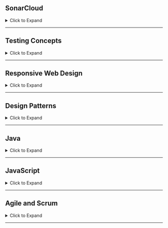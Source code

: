 ## SonarCloud

<details>

<summary> Click to Expand </summary>


1. What is SonarCloud?
	- SonarCloud is a tool that allows collecting/displaying key code metrics, such as code coverage provided by tests, code smells (potential issues within the code. Not necessarily catastrophic problems, but things that 
	could be done better), and bugs. 
	
2. What is the process in setting up SonarCloud code scanning for a repository?
	- Setting up github actions that allow for linking SonarCloud to our github repo, adding SonarCloud dependency to the POM.xml of our project, linking a test metric collection dependency, such as JaCoCo, which will
	allow us to actually collect our test metrics and provide them to SonarCloud
	
3. What is Github Actions?
	- Github actions are settings that you can use to provide instructions that should be carried out whenever code is pushed to a github repository. For example, you could provide command line instructions that will
	execute mvn package on your projects whenever you push them to github
	
4. What does the build.yml file do in the context of Github Actions?
	- the build.yml file is where you actually provide instructions to execute whenever you push code to a github repository, or some other similar event. You could provide several scenarios and their corrosponding
	actions within the build.yml file
	
5. What do we set up inside the pom.xml for SonarCloud?
	- We need to add SonarCloud information to our project properties, as well as a JaCoCo plugin to our build plugins. SonarCloud provides the specific lines that need to be added whenever you attempt to set up a 
	new project on SonarCloud. JaCoCo is a simple plugin you can look up on maven repository
	
6. What is the purpose of the JaCoCo Maven plugin?
	- This plugin collects data related to our code coverage whenever we build a maven project. When used alongside SonarCloud, it provides these metrics to SonarCloud for displaying. 


</details> 

---

## Testing Concepts

<details>

<summary> Click to Expand </summary>



1. Summarizing the different testing mindset "bullet points", what is the mindset that a tester should have?	
	- Test early, test often, concentrate on the areas most likely to produce bugs, get the most coverage you can out of the smallest number of tests. You will never be bug free, nor should you try to be. There will
	always be obscure edge case bugs. Use your best judgement to weigh the benefits of chasing after these bugs vs concentrating on other, more important things
	
2. What are the phases in the testing lifecycle?
	- Requirments analysis phase
		* review project documentation, analyze requirments
	- Test planning phase
		* What to test
		* How to test 
		* When to test
		* Test plan document produced
	- Test design phase
		* Actually writing the tests
	- Test execution phase
		* Actually executing test
		* Recording results 
	- Defect reporting phase
		* Creating a defect report
		* Getting with developers to discuss results of testing
	- Test cycle closure phase
		* Reviewing test results
		* Determine if more tests need to be conducted
		
3. What is the difference between verification and validation?
	- Validation
		* Ensures we are building what we actually want. Does software meet customer needs? 
	- Verification
		* Ensures we are building software correctly and according to the design documentation
		
4. What are some of the activities involved with verification/static testing?
	- Review: Check for correctness and compeletion of documents
	- Walkthrough: Informal review of code/design documents
	- Inspection: Formal, often team wide review of code
	
5. What two sub-categories of testing is functional testing composed of?
	- Whitebox testing
	- Blackbox testing
	
6. What are the 4 specific types of tests that make up the testing pyramid?
	- Unit tests
	- Integration tests
	- End to End tests
	- User acceptance tests
	
7. What is whitebox testing?
	- This is testing that is done with knowledge of the underlying code
	- Unit testing and integration testing fall under whitebox testing, because it requires us to have knowledge of how the code actually works
	
8. What is blackbox testing?
	- This is testing that can be done without knowledge of how the code works
	- End to End testing and user acceptance testing fall under blackbox testing. These can be performed without any knowledge of how the underlying code works
	
9. Categorize unit, integration, E2E, and UAT by whether they are whitebox or blackbox for EACH
	- Whitebox
		* Unit
		* Integration
	- Blackbox
		* E2E
		* UAT
		
10. What is a positive test?
	- A test that tests whether or not a function/method performs as expected when used as intended. I.e., properly logs a user in when valid credentials are provided
	
11. What is an example of a positive test?
	- A method that is suppose to return the sum of two integers does so when provided with two integers to add
	
12. What is a negative test?
	- A test that tests whether or not a function/method gracefully failed (provides some kind of message or what not) whenever a function/method is used in a method that is not intended or desired. Such as providing
	invalid credentials when trying to log in
	
13. What is an example of a negative test?
	- Testing to make sure the method Integer.parseInt(s) throws a numberFormatException if there is no integer to parse in the string
	
14. What is exploratory testing?
	- Executing tests to discover how an existing piece of software works/behaves
	
15. What is exhaustive testing? Is it feasible? How should a tester approach testing instead?
	- Exhaustive testing is testing every conceivable input scenario. Not feasible for anything more complicated than the simpliest of programs. Testers should use equivalence partitioning or boundry testing instead.
	
16. Describe the test design strategies of equivalence partitioning and boundary testing
	- Equivalence partitioning 
		* Dividing testing parameters in general broad catergories that can cover several similar scenarios at once. I.e., instead of testing a function with every single number in existence, we can test 
		with just positive and negative numbers and zero 
	- Boundry testing
		* Test the function at the extremes. I.e., use very large numbers, numbers with many decimal places, very long strings, etc
		
17. What does re-testing mean?
	- Running tests that have previously failed in order to see if the problem has been fixed
	
18. What is regression testing? Why is regression testing important?
	- Running old test suites (that we've already passed) in order to test if new code has broken old functionality
	
19. What is smoke testing? Why should smoke testing be performed before doing regression testing?
	- Testing the most critical components. We should test these because failures on one of these tests means major that many other functions will likely not even be accessible, even if they themselves are not broken
	
20. How does regression testing relate with the objectives of DevOps?
	- DevOps has the goal of always having deliverable code. We must perform regression testing to ensure newly written code doesn't break existing code. If we don't catch issues like this, we are literally going backwards
	in development, which is the antithesis of DevOps
	
21. What is sanity testing?
	- Quick and dirty (usually manual) testing of recently written code to make sure its doing what you want. Basically just a checkup to make sure we're making progress and we're not going crazy.
	If you are consistently failing sanity checks, maybe its time to take a break and reset
	
22. What is manual testing? Do you typically need a formal structure when doing manual testing or do you just randomly play around with the application?
	- Manual testing is having someone actually perform all steps in a test procedure. Manual testing can (and often does) have formal structure in them. They can also be quite informal (see sanity check). 
	The point is we have a real actual person performing these tests, instead of writing automated tests to perform them. 
	
23. What is test automation?
	- Test automation is writing tests that can execute on their own at a click of a button. They perform the tests and record/display the results
	
24. What is non-functional testing? What two subcategories did we cover?
	- Tests that arent directly related to the outcome of software. Functional testing is asking if we can accomplish a goal, non-functional testing asks how well we did in accomplishing a goal
	- Performance testing
	- Useability testing
	
25. What is performance testing and what subcategories does it have?
	- Performance testing is testing how well our code does under different scenarios.
	- Load testing
		* How well we do with varying numbers of concurrent users
	- Stress testing
		* How well does our program perform under extreme conditions
	- Spike testing
		* How well does our program perform when there is a sudden, drastic increase in users
	- Ramp up/Ramp down testing
		* Gradually increasing then decreasing load
		
26. What is the purpose of usability testing?
	- How easy is it to actually use the application? 
	
27. What is a defect/bug?
	- A mistake that is embedded in the code
	
28. What should a tester do when they find a defect?
	- Report it. Provide as much detail about where it is, the nature of the defect, steps to solve or mitigate the defect, etc.
	
29. What are some of the fields that should be contained on a defect report?
	- ID
	- Description
	- App version
	- Steps to replicate
	- Date discovered
	- status
	- severity
	- Priority
	
30. What levels of severity can defects have?
	- Blocker
		* Further tests cannot be performed because the failure of this feature literally blocks access to other features
	- Critical
		* Main functionality is broken
	- Major
		* Major parts are broken, but most important features still work
	- Minor
		* Won't cause major issues. Spelling mistakes, things of that nature
		
31. What levels of priority can defects have?
	- High
		* Solve immediately
	- Medium
		* Solve during next dev cycle, sprint, etc.
	- Low
		* Yea we'll get to it when we get to it
		
32. How is severity and priority different?
	- Severity describes how much it effects our application or a certain feature. Priority describes how important it is we get it done now/in the future
	- For example, a critical defect of a feature that we dont even intend to deliver for several sprints may have a low priority
	
33. What are the phases of the defect lifecycle?
	- Bug discovery
	- Bug report review
	- Bug ticket assigned
	- Bug fixing begins
	- Bug fixing ends
	- Tests performed again
	- Regression testing




</details> 

---

## Responsive Web Design

<details>

<summary> Click to Expand </summary>


1. What is responsive design? How does it help us accommodate different types of devices users may be using?
2. What is a media query?
3. What is the syntax for media queries?



</details> 

---

## Design Patterns

<details>

<summary> Click to Expand </summary>


1. What is the Singleton design pattern?
2. How would you create a class that follows the Singleton design pattern?
3. What is the Factory design pattern?
4. How would you implement the factory design pattern?



</details> 

---

## Java

<details>

<summary> Click to Expand </summary>


1. What is a functional interface?
2. What are functional interfaces typically used to create?
3. What are lambdas?
4. What method do we need to implement within a class that implements the Comparable interface?
5. When this method returns 0, what does it mean?
6. When this method returns a negative number, what does it mean?
7. When this method returns a positive number, what does it mean?
8. What is the purpose of the Comparator interface?


</details> 

---

## JavaScript

<details>

<summary> Click to Expand </summary>


1. What is a closure?
2. What is the purpose of call, apply, and bind?
3. What 3 ways are there to construct an object?
4. What is prototypal inheritance?
5. When an object is created using a function constructor, what property that belongs to the function constructor does the object inherit from?
6. How do we use __proto__ to make an object inherit from another object?



</details> 

---

## Agile and Scrum 

<details>

<summary> Click to Expand </summary>


1. What is the software development lifecycle?
2. What are the 7 phases of the software development lifecycle?
3. What two competing philosophies do we have?
4. What is waterfall and its characteristics?
5. What are the pros and cons of waterfall?
6. When might we use waterfall?
7. What is Agile?
8. What are the core values of Agile?
9. What are the 12 principles of Agile?
10. What are some examples of Agile frameworks/methodologies?
11. What is Scrum?
12. What is a Sprint?
13. What are the Scrum artifacts?
14. What is a product backlog?
15. Who is in charge of managing the product backlog?
16. What is the Sprint backlog?
17. How is it decided what items/user stories are included in the Sprint backlog?
18. What is a usable product increment?
19. What are user stories?
20. What is "Acceptance Criteria"?
21. What is the "Definition of Done"?
22. What is "Story Pointing"?
23. What is a burndown chart?
24. What Scrum roles are there?
25. What is the role of a Scrum Master?
26. What is the role of the product owner?
27. How large should a Scrum team be?
28. What Scrum ceremonies are there?
29. What questions should be answered by each team member during the daily standup meeting?
30. What is the difference between the Sprint Review and Sprint Retrospective meeting?



</details> 

---

